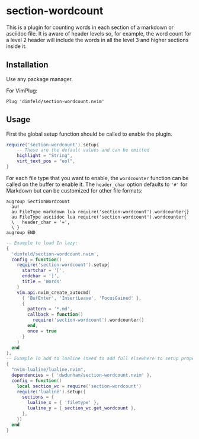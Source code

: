 # section-wordcount

This is a plugin for counting words in each section of a markdown or asciidoc file. It
is aware of header levels so, for example, the word count for a level 2 header will include
the words in all the level 3 and higher sections inside it.


## Installation

Use any package manager.

For VimPlug:

```
Plug 'dimfeld/section-wordcount.nvim'
```

## Usage

First the global setup function should be called to enable the plugin.

```lua
require('section-wordcount').setup{
    -- These are the default values and can be omitted
    highlight = "String",
    virt_text_pos = "eol",
}
```


For each file type that you want to enable, the `wordcounter` function can be called on the buffer
to enable it. The `header_char` option defaults to `'#'` for Markdown but can be customized for
other file formats:

```vim
augroup SectionWordcount
  au!
  au FileType markdown lua require('section-wordcount').wordcounter{}
  au FileType asciidoc lua require('section-wordcount').wordcounter{
  \   header_char = '=',
  \ }
augroup END
```

```lua
-- Example to load In lazy:
{
  'dimfeld/section-wordcount.nvim',
  config = function()
    require('section-wordcount').setup{
      startchar = '[',
      endchar = ']',
      title = 'Words'
    }
    vim.api.nvim_create_autocmd(
      { 'BufEnter', 'InsertLeave', 'FocusGained' },
      {
        pattern = '*.md',
        callback = function()
          require('section-wordcount').wordcounter{}
        end,
        once = true
      }
    )
  end
},
-- Example To add to lualine (need to add full elsewhere to setup properly)
{
  "nvim-lualine/lualine.nvim",
  dependencies = { 'dwdunham/section-wordcount.nvim' },
  config = function()
    local section_wc = require('section-wordcount')
    require('lualine').setup({
      sections = {
        lualine_x = { 'filetype' },
        lualine_y = { section_wc.get_wordcount },
      },
    })
  end
}
```

